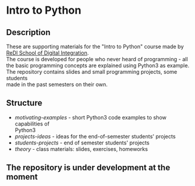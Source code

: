 # Intro to Python

## Description
These are supporting materials for the "Intro to Python" course made by 
[ReDI School of Digital Integration](https://www.redi-school.org/berlin).\
The course is developed for people who never heard of programming - all 
the basic programming concepts are explained using Python3 as example.\
The repository contains slides and small programming projects, some students\
made in the past semesters on their own.   

## Structure
* *motivating-examples* - short Python3 code examples to show capabilities of\
Python3
* *projects-ideas* - ideas for the end-of-semester students' projects
* *students-projects* - end of semester students' projects
* *theory* - class materials: slides, exercises, homeworks

## The repository is under development at the moment
 
   






